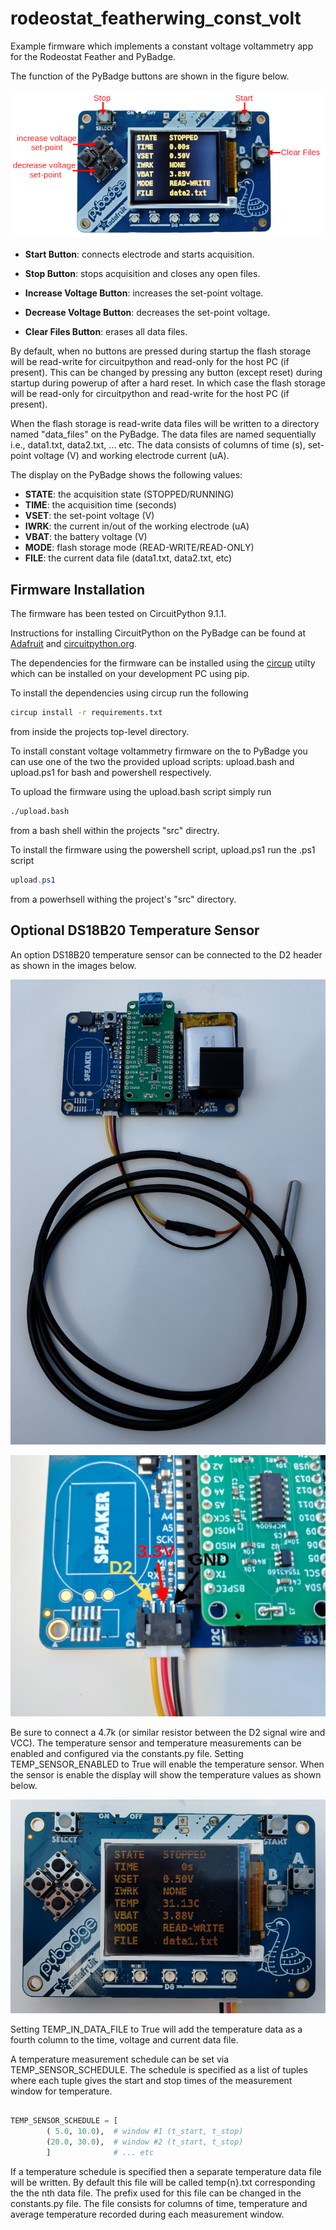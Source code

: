 # rodeostat_featherwing_const_volt

Example firmware which implements a constant voltage voltammetry app
for the Rodeostat Feather and PyBadge. 

The function of the PyBadge buttons are shown in the figure below. 


![button functions](/images/button_functions.png)

* **Start Button**: connects electrode and starts acquisition. 

* **Stop Button**: stops acquisition and closes any open files.

* **Increase Voltage Button**: increases the set-point voltage. 

* **Decrease Voltage Button**: decreases the set-point voltage.  

* **Clear Files Button**: erases all data files. 

By default, when no buttons are pressed during startup the flash storage
will be read-write for circuitpython and read-only for the host PC (if
present).  This can be changed by pressing any button (except reset) during
startup during powerup of after a hard reset. In which case the flash
storage will be read-only for circuitpython and read-write for the host PC
(if present). 

When the flash storage is read-write data files will be written to a directory
named "data_files" on the PyBadge. The data files are named sequentially i.e.,
data1.txt, data2.txt, ... etc. The data consists of columns of time (s),
set-point voltage (V) and working electrode current (uA).   

The display on the PyBadge shows the following values:

* **STATE**: the acquisition state (STOPPED/RUNNING)
* **TIME**:  the acquisition time (seconds)
* **VSET**:  the set-point voltage (V)
* **IWRK**:  the current in/out of the working electrode (uA)
* **VBAT**:  the battery voltage (V)
* **MODE**:  flash storage mode (READ-WRITE/READ-ONLY)
* **FILE**:  the current data file (data1.txt, data2.txt, etc)


## Firmware Installation

The firmware has been tested on CircuitPython 9.1.1. 

Instructions for installing CircuitPython on the PyBadge can be found at [Adafruit](https://learn.adafruit.com/adafruit-pybadge/installing-circuitpython) 
and  [circuitpython.org](https://circuitpython.org/board/pybadge/).

The dependencies for the firmware can be installed using the
[circup](https://github.com/adafruit/circup) utilty which can be installed on
your development PC using pip.  

To install the dependencies using circup run the following  

```bash
circup install -r requirements.txt


```
from inside the projects top-level directory.  


To install constant voltage voltammetry firmware on the to PyBadge you can use
one of the two the provided upload scripts:  upload.bash and upload.ps1 for
bash and powershell respectively.  

To upload the firmware using the upload.bash script simply run 

``` bash
./upload.bash


```
from a bash shell within the projects "src" directry. 

To install the firmware using the powershell script, upload.ps1 run the .ps1
script   

```powershell
upload.ps1

```

from a powerhsell withing the project's "src" directory. 

## Optional DS18B20 Temperature Sensor

An option DS18B20 temperature sensor can be connected to the D2 header as shown
in the images below. 

![temp sensor connection 1](images/temp_sensor_connection_1.png)

![temp sensor connection 2](images/temp_sensor_connection_2_mod.png)

Be sure to connect a 4.7k (or similar resistor between the D2 signal wire and
VCC). The temperature sensor and temperature measurements can be enabled and
configured via the constants.py file. Setting TEMP\_SENSOR\_ENABLED to True will
enable the temperature sensor. When the sensor is enable the display will show the
temperature values as shown below. 

![display with temp sensor](images/display_with_temp_sensor.png)

Setting TEMP\_IN\_DATA\_FILE to True will add the temperature data as a fourth
column to the time, voltage and current data file.  

A temperature measurement schedule can be set via TEMP\_SENSOR\_SCHEDULE.  The schedule
is specified as a list of tuples where each tuple gives the start and stop times of the 
measurement window for temperature. 

```python

TEMP_SENSOR_SCHEDULE = [
        ( 5.0, 10.0),  # window #1 (t_start, t_stop)
        (20.0, 30.0),  # window #2 (t_start, t_stop) 
        ]              # ... etc

```
If a temperature schedule is specified then a separate temperature data file
will be written. By default this file will be called temp{n}.txt corresponding
the the nth data file. The prefix used for this file can be changed in the
constants.py file.  The file consists for columns of time, temperature and
average temperature recorded during each measurement window.  
